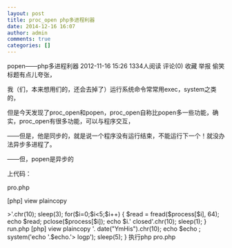 ```yaml
---
layout: post
title: proc_open php多进程利器
date: 2014-12-16 16:07
author: admin
comments: true
categories: []
---
```

popen——php多进程利器
2012-11-16 15:26 1334人阅读 评论(0) 收藏 举报
偷笑标题有点儿夸张，

 

我（们，本来想用们的，还会去掉了）运行系统命令常常用exec，system之类的，

但是今天发现了proc_open和popen，proc_open自称比popen多一些功能，确实，proc_open有很多功能，可以与程序交互，

——但是，他是同步的，就是说一个程序没有运行结束，不能运行下一个！就没办法异步多进程了。

——但，popen是异步的

 

上代码：

pro.php

[php] view plaincopy
<?php  
$process = array();  
for($i=0;$i<5;$i++)  
{  
    echo $i.' opening ... '.chr(10);  
    $process[$i] = popen('php '.dirname(__FILE__).'/run.php', 'r');  
    sleep(1);  
}  
  
echo 'OK>>'.chr(10);  
sleep(3);  
for($i=0;$i<5;$i++)  
{  
    $read = fread($process[$i], 64);  
    echo $read;  
    pclose($process[$i]);  
    echo $i.' closed'.chr(10);  
    sleep(1);  
}  
run.php

[php] view plaincopy
<?php  
while(1)  
{  
    $echo =getmypid() .'->'. date("YmHis").chr(10);  
    echo $echo ;  
    system('echo '.$echo.'> logp');  
    sleep(5);  
}  

执行php pro.php
